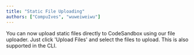 ```yaml
---
title: "Static File Uploading"
authors: ["CompuIves", "wuweiweiwu"]
---
```


You can now upload static files directly to CodeSandbox using our file uploader.
Just click 'Upload Files' and select the files to upload. This is also supported in the CLI.
